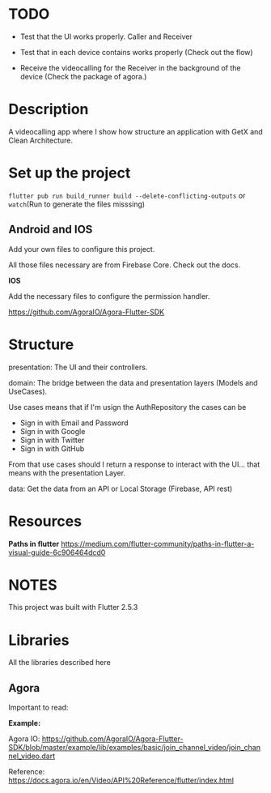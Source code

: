 # TODO

- Test that the UI works properly. Caller and Receiver

- Test that in each device contains works properly (Check out the flow)

- Receive the videocalling for the Receiver in the background of the device (Check the package of agora.)

# Description

A videocalling app where I show how structure an application with GetX and Clean Architecture.

# Set up the project

`flutter pub run build_runner build --delete-conflicting-outputs` or `watch`(Run to generate the files misssing)

## Android and IOS

Add your own files to configure this project.

All those files necessary are from Firebase Core. Check out the docs.

**IOS**

Add the necessary files to configure the permission handler.

https://github.com/AgoraIO/Agora-Flutter-SDK

# Structure

presentation: The UI and their controllers.

domain: The bridge between the data and presentation layers (Models and UseCases).

Use cases means that if I'm usign the AuthRepository the cases can be

- Sign in with Email and Password
- Sign in with Google
- Sign in with Twitter
- Sign in with GitHub

From that use cases should I return a response to interact with the UI... that means with the presentation Layer.

data: Get the data from an API or Local Storage (Firebase, API rest)

# Resources

**Paths in flutter**
https://medium.com/flutter-community/paths-in-flutter-a-visual-guide-6c906464dcd0

# NOTES

This project was built with Flutter 2.5.3

# Libraries

All the libraries described here

## Agora

Important to read:

**Example:**

Agora IO:
https://github.com/AgoraIO/Agora-Flutter-SDK/blob/master/example/lib/examples/basic/join_channel_video/join_channel_video.dart

Reference:
https://docs.agora.io/en/Video/API%20Reference/flutter/index.html